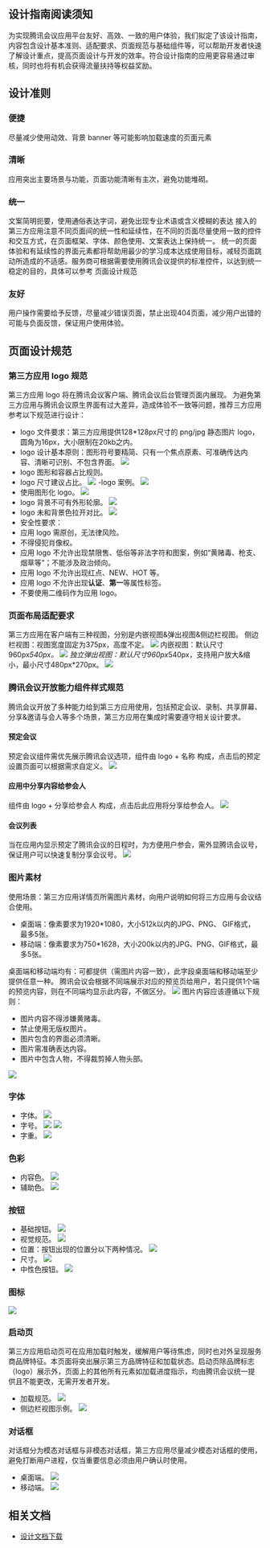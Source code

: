 ## 设计指南阅读须知
为实现腾讯会议应用平台友好、高效、一致的用户体验，我们拟定了该设计指南，内容包含设计基本准则、适配要求、页面规范与基础组件等，可以帮助开发者快速了解设计重点，提高页面设计与开发的效率。符合设计指南的应用更容易通过审核，同时也将有机会获得流量扶持等权益奖励。

## 设计准则
### 便捷
尽量减少使用动效、背景 banner 等可能影响加载速度的页面元素

### 清晰 
应用突出主要场景与功能，页面功能清晰有主次，避免功能堆砌。

### 统一
文案简明扼要，使用通俗表达字词，避免出现专业术语或含义模糊的表达
接入的第三方应用注意不同页面间的统一性和延续性，在不同的页面尽量使用一致的控件和交互方式，在页面框架、字体、颜色使用、文案表达上保持统一。
统一的页面体验和有延续性的界面元素都将帮助用最少的学习成本达成使用目标，减轻页面跳动所造成的不适感。服务商可根据需要使用腾讯会议提供的标准控件，以达到统一稳定的目的，具体可以参考 页面设计规范

### 友好
用户操作需要给予反馈，尽量减少错误页面，禁止出现404页面，减少用户出错的可能与负面反馈，保证用户使用体验。

## 页面设计规范
### 第三方应用 logo 规范
第三方应用 logo 将在腾讯会议客户端、腾讯会议后台管理页面内展现。
为避免第三方应用与腾讯会议原生界面有过大差异，造成体验不一致等问题，推荐三方应用参考以下规范进行设计：
- logo 文件要求：第三方应用提供128*128px尺寸的 png/jpg 静态图片 logo，圆角为16px，大小限制在20kb之内。
- logo 设计基本原则：图形符号要精简、只有一个焦点原素、可准确传达内容、清晰可识别、不包含界面。
![](https://qcloudimg.tencent-cloud.cn/raw/8fdd496552410df32e69dbb71f0f6462.png)
- logo 图形和容器占比规则。
 - logo 尺寸建议占比。 
![](https://qcloudimg.tencent-cloud.cn/raw/dfc221ac916e9ccc6707389c77f7d914.png)
 -logo 案例。
![](https://qcloudimg.tencent-cloud.cn/raw/7554744c031df2bfde44e387a609eca0.png)
 - 使用图形化 logo。
![](https://qcloudimg.tencent-cloud.cn/raw/ec9ccd79d4d4ebd42681286281e2d71a.png)
 - logo 背景不可有外形轮廓。
![](https://qcloudimg.tencent-cloud.cn/raw/60efb2083905403e5a830e309ae1e7c8.png)
 - logo 未和背景色拉开对比。
![](https://qcloudimg.tencent-cloud.cn/raw/bb794df96f3d81357d64a7007f7f3648.png)
- 安全性要求：
 - 应用 logo 需原创，无法律风险。
 - 不得侵犯肖像权。
 - 应用 logo 不允许出现禁限售、低俗等非法字符和图案，例如“黄赌毒、枪支、烟草等”；不能涉及政治倾向。
 - 应用 logo 不允许出现红点、NEW、HOT 等。
 - 应用 logo 不允许出现**认证**、**第一**等属性标签。
 - 不要使用二维码作为应用 logo。

### 页面布局适配要求
第三方应用在客户端有三种视图，分别是内嵌视图&弹出视图&侧边栏视图。
侧边栏视图：视图宽度固定为375px，高度不定。
![](https://qcloudimg.tencent-cloud.cn/raw/65f4c08f15c6385bfd05dea704881279.png)
内嵌视图：默认尺寸960px*540px。
![](https://qcloudimg.tencent-cloud.cn/raw/4e56b568b8d4eb200db313897a13ecc0.png)
独立弹出视图：默认尺寸960px*540px，支持用户放大&缩小，最小尺寸480px*270px。
![](https://qcloudimg.tencent-cloud.cn/raw/a68d687b52886dbc210dd1579eece921.png)

### 腾讯会议开放能力组件样式规范
腾讯会议开放了多种能力给到第三方应用使用，包括预定会议、录制、共享屏幕、分享&邀请与会人等多个场景，第三方应用在集成时需要遵守相关设计要求。

#### 预定会议
预定会议组件需优先展示腾讯会议选项，组件由 logo + 名称 构成，点击后的预定设置页面可以根据需求自定义。
![](https://qcloudimg.tencent-cloud.cn/raw/0fa62f676af21055890627a11efd098d.png)

#### 应用中分享内容给参会人
组件由 logo + 分享给参会人 构成，点击后此应用将分享给参会人。
![](https://qcloudimg.tencent-cloud.cn/raw/9985e02d7f16c820740e64b149d1fde6.png)

#### 会议列表
当在应用内显示预定了腾讯会议的日程时，为方便用户参会，需外显腾讯会议号，保证用户可以快速复制分享会议号。
![](https://qcloudimg.tencent-cloud.cn/raw/78b1f846a77e3950b393cac529137874.png)

### 图片素材
使用场景：第三方应用详情页所需图片素材，向用户说明如何将三方应用与会议结合使用。
- 桌面端：像素要求为1920*1080，大小512k以内的JPG、PNG、 GIF格式，最多5张。
- 移动端：像素要求为750*1628，大小200k以内的JPG、PNG、GIF格式，最多5张。

桌面端和移动端均有：可都提供（需图片内容一致），此字段桌面端和移动端至少提供任意一种。
腾讯会议会根据不同端展示对应的预览页给用户，若只提供1个端的预览内容，则在不同端均显示此内容，不做区分。
![](https://qcloudimg.tencent-cloud.cn/raw/0213eb34c06e875028fde83b0f57df39.png)
图片内容应该遵循以下规则：
- 图片内容不得涉嫌黄赌毒。
- 禁止使用无版权图片。
- 图片包含的界面必须清晰。
- 图片需准确表达内容。
- 图片中包含人物，不得裁剪掉人物头部。

![](https://qcloudimg.tencent-cloud.cn/raw/0550d025a65240b774a1059bf1519855.png)

### 字体
- 字体。
![](https://qcloudimg.tencent-cloud.cn/raw/b09e23255e1a604c5118fdc9fe6d6a6b.png)
- 字号。
![](https://qcloudimg.tencent-cloud.cn/raw/db20387447f6ae6e7c0109b169c2b818.png)
![](https://qcloudimg.tencent-cloud.cn/raw/24414522a0c2fb0c458fd376c3790111.png)
- 字重。
![](https://qcloudimg.tencent-cloud.cn/raw/7ddf408698e58b2784e49b6166dc57cb.png)

### 色彩
- 内容色。
![](https://qcloudimg.tencent-cloud.cn/raw/a33d509b5512b1da7881819927c45a1a.png)
- 辅助色。
![](https://qcloudimg.tencent-cloud.cn/raw/9c083bb8ef2c3dc84442fa6d1c207ee2.png)

### 按钮
- 基础按钮。
![](https://qcloudimg.tencent-cloud.cn/raw/7f382c315509b25ef9e1930427a3ad42.png)
- 视觉规范。
![](https://qcloudimg.tencent-cloud.cn/raw/93be63d11178b2a348a5aa606e2a5f25.png)
- 位置：按钮出现的位置分以下两种情况。
![](https://qcloudimg.tencent-cloud.cn/raw/71c85356362ed85c2a40964d3f900fbd.png)
- 尺寸。
![](https://qcloudimg.tencent-cloud.cn/raw/008ee039c53e1c48b33d9b122b202a15.png)
- 中性色按钮。
![](https://qcloudimg.tencent-cloud.cn/raw/026d90a903e0a22d99d02ed8b6c5d355.png)

### 图标
![](https://qcloudimg.tencent-cloud.cn/raw/c79bfcfe9531153b2b66a1c3bcd475c5.png)

### 启动页
第三方应用启动页可在应用加载时触发，缓解用户等待焦虑，同时也对外呈现服务商品牌特征。本页面将突出展示第三方品牌特征和加载状态。启动页除品牌标志（logo）展示外，页面上的其他所有元素如加载进度指示，均由腾讯会议统一提供且不能更改，无需开发者开发。
- 加载规范。
![](https://qcloudimg.tencent-cloud.cn/raw/98b3ff221dbed578879e470406cfea6f.png)
- 侧边栏视图示例。
![](https://qcloudimg.tencent-cloud.cn/raw/4faf58a691bd5f939a125f2e82977fb4.png)

### 对话框
对话框分为模态对话框与非模态对话框，第三方应用尽量减少模态对话框的使用，避免打断用户进程，仅当重要信息必须由用户确认时使用。
- 桌面端。
![](https://qcloudimg.tencent-cloud.cn/raw/3dff6c4eb34bfe30b00eff6828634a74.png)
- 移动端。
![](https://qcloudimg.tencent-cloud.cn/raw/e90896023295d219a4f40e4f635c0aac.png)

## 相关文档
- [设计文档下载](https://www.figma.com/file/5rxPZ3nLbYrRAwVJbzBWkb/%E8%85%BE%E8%AE%AF%E4%BC%9A%E8%AE%AE%EF%BC%9A%E7%AC%AC%E4%B8%89%E6%96%B9%E5%BA%94%E7%94%A8%E8%AE%BE%E8%AE%A1%E8%A7%84%E8%8C%83?node-id=0%3A1)
